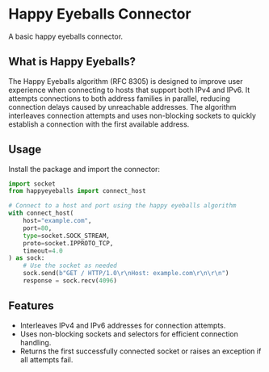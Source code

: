 # Happy Eyeballs Connector

A basic happy eyeballs connector.

## What is Happy Eyeballs?

The Happy Eyeballs algorithm (RFC 8305) is designed to improve user experience when connecting to hosts that support both IPv4 and IPv6. It attempts connections to both address families in parallel, reducing connection delays caused by unreachable addresses. The algorithm interleaves connection attempts and uses non-blocking sockets to quickly establish a connection with the first available address.

## Usage

Install the package and import the connector:

```python
import socket
from happyeyeballs import connect_host

# Connect to a host and port using the happy eyeballs algorithm
with connect_host(
    host="example.com",
    port=80,
    type=socket.SOCK_STREAM,
    proto=socket.IPPROTO_TCP,
    timeout=4.0
) as sock:
    # Use the socket as needed
    sock.send(b"GET / HTTP/1.0\r\nHost: example.com\r\n\r\n")
    response = sock.recv(4096)
```

## Features

- Interleaves IPv4 and IPv6 addresses for connection attempts.
- Uses non-blocking sockets and selectors for efficient connection handling.
- Returns the first successfully connected socket or raises an exception if all attempts fail.
